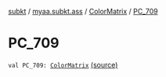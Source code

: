 [subkt](../../index.md) / [myaa.subkt.ass](../index.md) / [ColorMatrix](index.md) / [PC_709](./-p-c_709.md)

# PC_709

`val PC_709: `[`ColorMatrix`](index.md) [(source)](https://github.com/Myaamori/SubKt/blob/0.1.12/src/main/kotlin/myaa/subkt/ass/parser.kt#L722)
